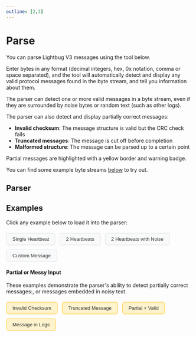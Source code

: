 ```yaml
---
outline: [2,3]
---
```


<script setup>
import { data as protocolData } from '../../../yaml-data.data.ts'
import { ref, onMounted } from 'vue'

const currentBytes = ref('')

const loadExample = (bytes) => {
  currentBytes.value = bytes
  // Update URL
  if (typeof window !== 'undefined') {
    const url = new URL(window.location.href)
    url.searchParams.set('bytes', bytes)
    url.hash = 'parser'
    window.history.pushState({}, '', url)
  }
}

onMounted(() => {
  if (typeof window !== 'undefined') {
    // Load from URL on mount
    const urlParams = new URLSearchParams(window.location.search)
    const bytesParam = urlParams.get('bytes')
    if (bytesParam) {
      currentBytes.value = bytesParam
    }

    // Listen for popstate events (browser back/forward)
    window.addEventListener('popstate', () => {
      const urlParams = new URLSearchParams(window.location.search)
      const bytesParam = urlParams.get('bytes')
      currentBytes.value = bytesParam || ''
    })
  }
})
</script>

# Parse

You can parse Lightbug V3 messages using the tool below.

Enter bytes in any format (decimal integers, hex, 0x notation, comma or space separated), and the tool will automatically detect and display any valid protocol messages found in the byte stream, and tell you information about them.

The parser can detect one or more valid messages in a byte stream, even if they are surrounded by noise bytes or random text (such as other logs).

The parser can also detect and display partially correct messages:
- **Invalid checksum**: The message structure is valid but the CRC check fails
- **Truncated messages**: The message is cut off before completion
- **Malformed structure**: The message can be parsed up to a certain point

Partial messages are highlighted with a yellow border and warning badge.

You can find some example byte streams [below](#examples) to try out.

## Parser

<ParseInput :initialBytes="currentBytes" :yaml-data="protocolData" />

## Examples

Click any example below to load it into the parser:

<div class="example-buttons">
  <button @click="loadExample('3 14 0 13 0 0 0 1 0 6 1 84 103 57')" class="example-btn">Single Heartbeat</button>
  <button @click="loadExample('3 14 0 13 0 0 0 1 0 6 1 84 103 57 3 14 0 13 0 0 0 1 0 6 1 84 103 57')" class="example-btn">2 Heartbeats</button>
  <button @click="loadExample('1 8 6 55 3 14 0 13 0 0 0 1 0 6 1 84 103 57 0 0 1 2 3 3 14 0 13 0 0 0 1 0 6 1 84 103 57 9 8 7 6')" class="example-btn">2 Heartbeats with Noise</button>
  <button @click="loadExample('3 19 0 148 38 1 0 201 1 3 1 0 202 3 102 111 111 112 94')" class="example-btn">Custom Message</button>
</div>

#### Partial or Messy Input

These examples demonstrate the parser's ability to detect partially correct messages:, or messages embedded in noisy text.
<div class="example-buttons">
  <button @click="loadExample('3 14 0 13 0 0 0 1 0 6 1 84 99 99')" class="example-btn example-partial">Invalid Checksum</button>
  <button @click="loadExample('3 14 0 13 0 0 0 1 0 6 1')" class="example-btn example-partial">Truncated Message</button>
  <button @click="loadExample('3 19 0 148 38 1 0 201 1 3 1 0 0 3 14 0 13 0 0 0 1 0 6 1 84 103 57')" class="example-btn example-partial">Partial + Valid</button>
  <button @click="loadExample('[lb.comms] DEBUG: car: Running sendHeartbeats_\n[lb.comms] DEBUG: SEND: Message type: 13 length: 0 id: 1 bytes: 03, 11, 00, 0d, 00, 01, 00, 01, 04, 01, 00, 00, 00, 00, 00, 4a, e7\n[lb.comms] DEBUG: car: Running processOutbox_')" class="example-btn example-partial">Message in Logs</button>
</div>

<style scoped>
.example-buttons {
  display: flex;
  gap: 12px;
  margin: 20px 0;
  flex-wrap: wrap;
}

.example-btn {
  display: inline-block;
  padding: 8px 16px;
  background-color: #f8f9fa;
  border: 1px solid #ddd;
  border-radius: 6px;
  text-decoration: none;
  color: #333;
  font-weight: 500;
  transition: all 0.2s ease;
}

.example-btn:hover {
  background-color: #3eaf7c;
  color: white;
  border-color: #3eaf7c;
}

.example-btn.example-partial {
  border-color: #ffc107;
  background-color: #fff3cd;
}

.example-btn.example-partial:hover {
  background-color: #ffc107;
  border-color: #ff9800;
  color: #333;
}

.dark .example-btn {
  background-color: #2a2a2a;
  border-color: #555;
  color: #ddd;
}

.dark .example-btn:hover {
  background-color: #3eaf7c;
  color: white;
  border-color: #3eaf7c;
}

.dark .example-btn.example-partial {
  border-color: #fbbf24;
  background-color: #664d03;
  color: #ffc107;
}

.dark .example-btn.example-partial:hover {
  background-color: #fbbf24;
  border-color: #f59e0b;
  color: #333;
}
</style>
